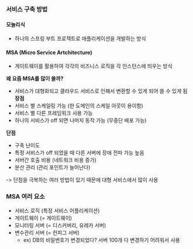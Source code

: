 ### 서비스 구축 방법
#### 모놀리식
- 하나의 스프링 부트 프로젝트로 애플리케이션을 개발하는 방식
#### MSA (Micro Service Artchitecture)
- 게이트웨이를 활용하여 각각의 비즈니스 로직을 각 인스턴스에 띄우는 방식

**왜 요즘 MSA를 많이 쓸까?**
- 서비스가 대형화되고 클라우드 서비스로 인해서 변환할 수 있게 되어 쓸 수 있게 됨
**장점**
- 서비스 별 스케일링 가능 (한 도메인의 스케일 아웃이 용이함)
- 서비스 별 다른 프레임워크 사용 가능
- 하나의 서비스가 off 되면 나머지 동작 가능 (무중단 배포 가능)

**단점**
- 구축 난이도
- 특정 서비스가 off 되었을 때 다른 서버에 장애 전파 가능 높음
- 서버간 호출 비용 (네트워크 비용 증가)
- 분산 관리 (관리 포인트가 늘어난다)

-> 단점을 극복하는 여러 방법이 있기 때문에 대형 서비스에서 많이 사용


### MSA 여러 요소
- 서비스 로직 (특정 서비스 어플리케이션)
- 게이트웨이 (= 게이트웨이)
- 모니터링 서버 (= 디스커버리, 유레카 서버)
- 변수관리 서버 (= 컨피그 서버)
	- ex) DB의 비밀번호가 변경되었다? 서버 100개 다 변경하기 어려워서 사용



